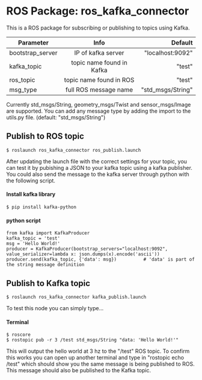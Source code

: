# ROS Package: ros_kafka_connector 

This is a ROS package for subscribing or publishing to topics using Kafka. 

| Parameter       |  Info           | Default  |
| ------------- |:-------------:| -----:|
| bootstrap_server      | IP of kafka server | "localhost:9092" |
| kafka_topic      | topic name found in Kafka      |  "test" |
| ros_topic | topic name found in ROS      |    "test" |
| msg_type | full ROS message name      |    "std_msgs/String" |



Currently std_msgs/String, geometry_msgs/Twist and sensor_msgs/Image are supported. You can add any message type by adding the import to the utils.py file. (default: "std_msgs/String")


## Publish to ROS topic
```
$ roslaunch ros_kafka_connector ros_publish.launch
```
After updating the launch file with the correct settings for your topic, you can test it by pubishing a JSON to your kafka topic using a kafka publisher. You could also send the message to the kafka server through python with the following script.

#### Install kafka library
```
$ pip install kafka-python
```
#### python script
```
from kafka import KafkaProducer
kafka_topic = 'test'
msg = 'Hello World!'
producer = KafkaProducer(bootstrap_servers="localhost:9092", value_serializer=lambda x: json.dumps(x).encode('ascii')) 
producer.send(kafka_topic, {'data': msg})          # 'data' is part of the string message definition
```

## Publish to Kafka topic
```
$ roslaunch ros_kafka_connector kafka_publish.launch
```

To test this node you can simply type...

#### Terminal

```
$ roscore
$ rostopic pub -r 3 /test std_msgs/String "data: 'Hello World!'"
```

This will output the hello world at 3 hz to the "/test" ROS topic. To confirm this works you can open up another terminal and type in 
"rostopic echo /test" which should show you the same message is being published to ROS. This message should also be published to the Kafka topic.


